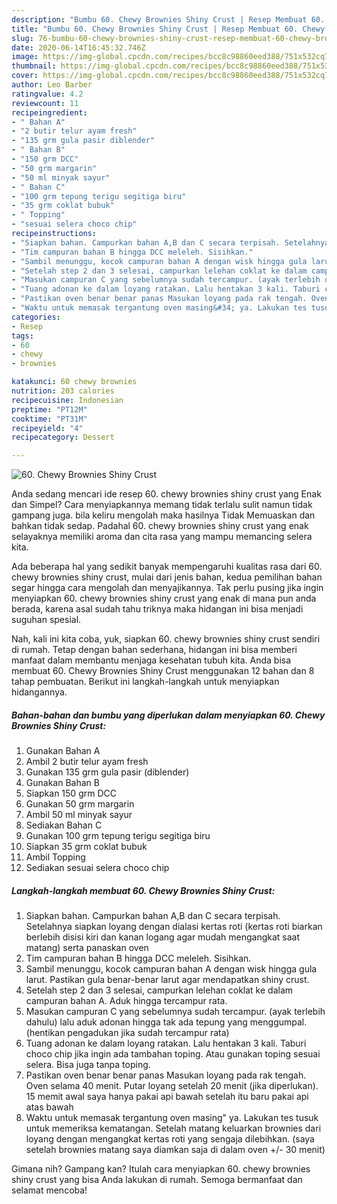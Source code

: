 ```yaml
---
description: "Bumbu 60. Chewy Brownies Shiny Crust | Resep Membuat 60. Chewy Brownies Shiny Crust Yang Sedap"
title: "Bumbu 60. Chewy Brownies Shiny Crust | Resep Membuat 60. Chewy Brownies Shiny Crust Yang Sedap"
slug: 76-bumbu-60-chewy-brownies-shiny-crust-resep-membuat-60-chewy-brownies-shiny-crust-yang-sedap
date: 2020-06-14T16:45:32.746Z
image: https://img-global.cpcdn.com/recipes/bcc8c98860eed388/751x532cq70/60-chewy-brownies-shiny-crust-foto-resep-utama.jpg
thumbnail: https://img-global.cpcdn.com/recipes/bcc8c98860eed388/751x532cq70/60-chewy-brownies-shiny-crust-foto-resep-utama.jpg
cover: https://img-global.cpcdn.com/recipes/bcc8c98860eed388/751x532cq70/60-chewy-brownies-shiny-crust-foto-resep-utama.jpg
author: Leo Barber
ratingvalue: 4.2
reviewcount: 11
recipeingredient:
- " Bahan A"
- "2 butir telur ayam fresh"
- "135 grm gula pasir diblender"
- " Bahan B"
- "150 grm DCC"
- "50 grm margarin"
- "50 ml minyak sayur"
- " Bahan C"
- "100 grm tepung terigu segitiga biru"
- "35 grm coklat bubuk"
- " Topping"
- "sesuai selera choco chip"
recipeinstructions:
- "Siapkan bahan. Campurkan bahan A,B dan C secara terpisah. Setelahnya siapkan loyang dengan dialasi kertas roti (kertas roti biarkan berlebih disisi kiri dan kanan logang agar mudah mengangkat saat matang) serta panaskan oven"
- "Tim campuran bahan B hingga DCC meleleh. Sisihkan."
- "Sambil menunggu, kocok campuran bahan A dengan wisk hingga gula larut. Pastikan gula benar-benar larut agar mendapatkan shiny crust."
- "Setelah step 2 dan 3 selesai, campurkan lelehan coklat ke dalam campuran bahan A. Aduk hingga tercampur rata."
- "Masukan campuran C yang sebelumnya sudah tercampur. (ayak terlebih dahulu) lalu aduk adonan hingga tak ada tepung yang menggumpal. (hentikan pengadukan jika sudah tercampur rata)"
- "Tuang adonan ke dalam loyang ratakan. Lalu hentakan 3 kali. Taburi choco chip jika ingin ada tambahan toping. Atau gunakan toping sesuai selera. Bisa juga tanpa toping."
- "Pastikan oven benar benar panas Masukan loyang pada rak tengah. Oven selama 40 menit. Putar loyang setelah 20 menit (jika diperlukan). 15 memit awal saya hanya pakai api bawah setelah itu baru pakai api atas bawah"
- "Waktu untuk memasak tergantung oven masing&#34; ya. Lakukan tes tusuk untuk memeriksa kematangan. Setelah matang keluarkan brownies dari loyang dengan mengangkat kertas roti yang sengaja dilebihkan. (saya setelah brownies matang saya diamkan saja di dalam oven +/- 30 menit)"
categories:
- Resep
tags:
- 60
- chewy
- brownies

katakunci: 60 chewy brownies 
nutrition: 203 calories
recipecuisine: Indonesian
preptime: "PT12M"
cooktime: "PT31M"
recipeyield: "4"
recipecategory: Dessert

---
```



![60. Chewy Brownies Shiny Crust](https://img-global.cpcdn.com/recipes/bcc8c98860eed388/751x532cq70/60-chewy-brownies-shiny-crust-foto-resep-utama.jpg)

Anda sedang mencari ide resep 60. chewy brownies shiny crust yang Enak dan Simpel? Cara menyiapkannya memang tidak terlalu sulit namun tidak gampang juga. bila keliru mengolah maka hasilnya Tidak Memuaskan dan bahkan tidak sedap. Padahal 60. chewy brownies shiny crust yang enak selayaknya memiliki aroma dan cita rasa yang mampu memancing selera kita.



Ada beberapa hal yang sedikit banyak mempengaruhi kualitas rasa dari 60. chewy brownies shiny crust, mulai dari jenis bahan, kedua pemilihan bahan segar hingga cara mengolah dan menyajikannya. Tak perlu pusing jika ingin menyiapkan 60. chewy brownies shiny crust yang enak di mana pun anda berada, karena asal sudah tahu triknya maka hidangan ini bisa menjadi suguhan spesial.


Nah, kali ini kita coba, yuk, siapkan 60. chewy brownies shiny crust sendiri di rumah. Tetap dengan bahan sederhana, hidangan ini bisa memberi manfaat dalam membantu menjaga kesehatan tubuh kita. Anda bisa membuat 60. Chewy Brownies Shiny Crust menggunakan 12 bahan dan 8 tahap pembuatan. Berikut ini langkah-langkah untuk menyiapkan hidangannya.

<!--inarticleads1-->

##### Bahan-bahan dan bumbu yang diperlukan dalam menyiapkan 60. Chewy Brownies Shiny Crust:

1. Gunakan  Bahan A
1. Ambil 2 butir telur ayam fresh
1. Gunakan 135 grm gula pasir (diblender)
1. Gunakan  Bahan B
1. Siapkan 150 grm DCC
1. Gunakan 50 grm margarin
1. Ambil 50 ml minyak sayur
1. Sediakan  Bahan C
1. Gunakan 100 grm tepung terigu segitiga biru
1. Siapkan 35 grm coklat bubuk
1. Ambil  Topping
1. Sediakan sesuai selera choco chip




<!--inarticleads2-->

##### Langkah-langkah membuat 60. Chewy Brownies Shiny Crust:

1. Siapkan bahan. Campurkan bahan A,B dan C secara terpisah. Setelahnya siapkan loyang dengan dialasi kertas roti (kertas roti biarkan berlebih disisi kiri dan kanan logang agar mudah mengangkat saat matang) serta panaskan oven
1. Tim campuran bahan B hingga DCC meleleh. Sisihkan.
1. Sambil menunggu, kocok campuran bahan A dengan wisk hingga gula larut. Pastikan gula benar-benar larut agar mendapatkan shiny crust.
1. Setelah step 2 dan 3 selesai, campurkan lelehan coklat ke dalam campuran bahan A. Aduk hingga tercampur rata.
1. Masukan campuran C yang sebelumnya sudah tercampur. (ayak terlebih dahulu) lalu aduk adonan hingga tak ada tepung yang menggumpal. (hentikan pengadukan jika sudah tercampur rata)
1. Tuang adonan ke dalam loyang ratakan. Lalu hentakan 3 kali. Taburi choco chip jika ingin ada tambahan toping. Atau gunakan toping sesuai selera. Bisa juga tanpa toping.
1. Pastikan oven benar benar panas Masukan loyang pada rak tengah. Oven selama 40 menit. Putar loyang setelah 20 menit (jika diperlukan). 15 memit awal saya hanya pakai api bawah setelah itu baru pakai api atas bawah
1. Waktu untuk memasak tergantung oven masing&#34; ya. Lakukan tes tusuk untuk memeriksa kematangan. Setelah matang keluarkan brownies dari loyang dengan mengangkat kertas roti yang sengaja dilebihkan. (saya setelah brownies matang saya diamkan saja di dalam oven +/- 30 menit)




Gimana nih? Gampang kan? Itulah cara menyiapkan 60. chewy brownies shiny crust yang bisa Anda lakukan di rumah. Semoga bermanfaat dan selamat mencoba!
